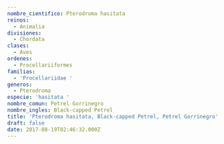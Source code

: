 ```yaml
---
nombre_cientifico: Pterodroma hasitata
reinos:
  - Animalia
divisiones:
  - Chordata
clases:
  - Aves
ordenes:
  - Procellariiformes
familias:
  - 'Procellariidae '
generos:
  - Pterodroma
especie: 'hasitata '
nombre_comun: Petrel Gorrinegro
nombre_ingles: Black-capped Petrel
title: 'Pterodroma hasitata, Black-capped Petrel, Petrel Gorrinegro'
draft: false
date: 2017-08-19T02:46:32.000Z
---
```


